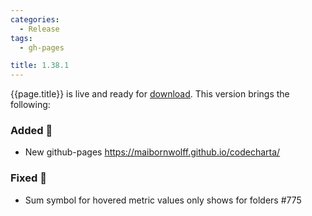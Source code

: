 ```yaml
---
categories:
  - Release
tags:
  - gh-pages

title: 1.38.1
---
```


{{page.title}} is live and ready for [download](https://github.com/MaibornWolff/codecharta/releases/tag/{{page.title}}). This version brings the following:

### Added 🚀

- New github-pages https://maibornwolff.github.io/codecharta/

### Fixed 🐞

- Sum symbol for hovered metric values only shows for folders #775

